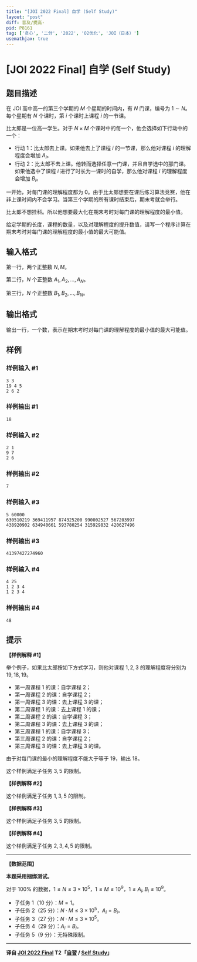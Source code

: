 ```yaml
---
title: "[JOI 2022 Final] 自学 (Self Study)"
layout: "post"
diff: 普及/提高-
pid: P8161
tag: ['贪心', '二分', '2022', 'O2优化', 'JOI（日本）']
usemathjax: true
---
```


# [JOI 2022 Final] 自学 (Self Study)
## 题目描述

在 JOI 高中高一的第三个学期的 $M$ 个星期的时间内，有 $N$ 门课，编号为 $1 \sim N$。每个星期有 $N$ 个课时，第 $i$ 个课时上课程 $i$ 的一节课。

比太郎是一位高一学生。对于 $N \times M$ 个课时中的每一个，他会选择如下行动中的一个：

- 行动 1：比太郎去上课。如果他去上了课程 $i$ 的一节课，那么他对课程 $i$ 的理解程度会增加 $A_i$。
- 行动 2：比太郎不去上课。他转而选择任意一门课，并且自学选中的那门课。如果他选中了课程 $i$ 进行了时长为一课时的自学，那么他对课程 $i$ 的理解程度会增加 $B_i$。

一开始，对每门课的理解程度都为 $0$。由于比太郎想要在课后练习算法竞赛，他在非上课时间内不会学习。当第三个学期的所有课时结束后，期末考就会举行。

比太郎不想挂科。所以他想要最大化在期末考时对每门课的理解程度的最小值。

给定学期的长度，课程的数量，以及对理解程度的提升数值，请写一个程序计算在期末考时对每门课的理解程度的最小值的最大可能值。
## 输入格式

第一行，两个正整数 $N, M$。

第二行，$N$ 个正整数 $A_1, A_2, \ldots, A_N$。

第三行，$N$ 个正整数 $B_1, B_2, \ldots, B_N$。
## 输出格式

输出一行，一个数，表示在期末考时对每门课的理解程度的最小值的最大可能值。
## 样例

### 样例输入 #1
```
3 3
19 4 5
2 6 2

```
### 样例输出 #1
```
18

```
### 样例输入 #2
```
2 1
9 7
2 6

```
### 样例输出 #2
```
7

```
### 样例输入 #3
```
5 60000
630510219 369411957 874325200 990002527 567203997
438920902 634940661 593780254 315929832 420627496

```
### 样例输出 #3
```
41397427274960

```
### 样例输入 #4
```
4 25
1 2 3 4
1 2 3 4

```
### 样例输出 #4
```
48

```
## 提示

**【样例解释 \#1】**

举个例子，如果比太郎按如下方式学习，则他对课程 $1, 2, 3$ 的理解程度将分别为 $19, 18, 19$。

- 第一周课程 $1$ 的课：自学课程 $2$；
- 第一周课程 $2$ 的课：自学课程 $2$；
- 第一周课程 $3$ 的课：去上课程 $3$ 的课；
- 第二周课程 $1$ 的课：去上课程 $1$ 的课；
- 第二周课程 $2$ 的课：自学课程 $3$；
- 第二周课程 $3$ 的课：去上课程 $3$ 的课；
- 第三周课程 $1$ 的课：自学课程 $3$；
- 第三周课程 $2$ 的课：自学课程 $2$；
- 第三周课程 $3$ 的课：去上课程 $3$ 的课。

由于对每门课的最小的理解程度不能大于等于 $19$，输出 $18$。

这个样例满足子任务 $3, 5$ 的限制。

**【样例解释 \#2】**

这个样例满足子任务 $1, 3, 5$ 的限制。

**【样例解释 \#3】**

这个样例满足子任务 $3, 5$ 的限制。

**【样例解释 \#4】**

这个样例满足子任务 $2, 3, 4, 5$ 的限制。

----

**【数据范围】**

**本题采用捆绑测试。**

对于 $100 \%$ 的数据，$1 \le N \le 3 \times {10}^5$，$1 \le M \le {10}^9$，$1 \le A_i, B_i \le {10}^9$。

- 子任务 $1$（$10$ 分）：$M = 1$。
- 子任务 $2$（$25$ 分）：$N \cdot M \le 3 \times {10}^5$，$A_i = B_i$。
- 子任务 $3$（$27$ 分）：$N \cdot M \le 3 \times {10}^5$。
- 子任务 $4$（$29$ 分）：$A_i = B_i$。
- 子任务 $5$（$9$ 分）：无特殊限制。

----

**译自 [JOI 2022 Final](https://www.ioi-jp.org/joi/2021/2022-ho/index.html) T2「[自習](https://www.ioi-jp.org/joi/2021/2022-ho/2022-ho-t2.pdf) / [Self Study](https://www.ioi-jp.org/joi/2021/2022-ho/2022-ho-t2-en.pdf)」**
